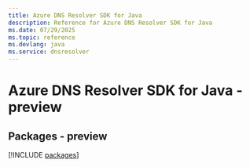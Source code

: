```yaml
---
title: Azure DNS Resolver SDK for Java
description: Reference for Azure DNS Resolver SDK for Java
ms.date: 07/29/2025
ms.topic: reference
ms.devlang: java
ms.service: dnsresolver
---
```

# Azure DNS Resolver SDK for Java - preview
## Packages - preview
[!INCLUDE [packages](dns-resolver-index.md)]